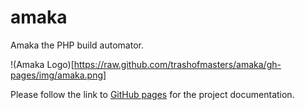 amaka
=====
Amaka the PHP build automator.

!(Amaka Logo)[https://raw.github.com/trashofmasters/amaka/gh-pages/img/amaka.png]

Please follow the link to [GitHub pages](http://trashofmasters.github.com/amaka) for the project documentation.
